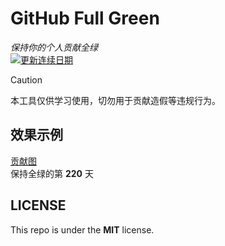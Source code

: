 # GitHub Full Green
*保持你的个人贡献全绿*  
[![更新连续日期](https://github.com/Luna-Grace/github-full-green/actions/workflows/daily_commit.yml/badge.svg)](https://github.com/Luna-Grace/github-full-green/actions/workflows/daily_commit.yml)

> [!CAUTION]
> 本工具仅供学习使用，切勿用于贡献造假等违规行为。

## 效果示例
[贡献图](https://github.com/Luna-Grace)  
保持全绿的第 **220** 天

## LICENSE
This repo is under the **MIT** license.